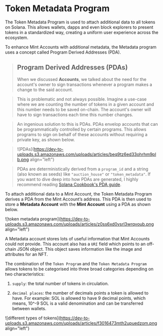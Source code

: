 # Token Metadata Program

The Token Metadata Program is used to attach additional data to all tokens on Solana. This allows wallets, dapps and even block explorers to present tokens in a standardized way, creating a uniform user experience across the ecosystem.

To enhance Mint Accounts with additional metadata, the Metadata program uses a concept called Program Derived Addresses (PDA).

> ## Program Derived Addresses (PDAs)
> 
> When we discussed **Accounts**, we talked about the need for the account's owner to sign transactions whenever a program makes a change to the said account.

> This is problematic and not always possible. Imagine a use-case where we are counting the number of tokens in a given account and this number needs to be saved on-chain. The account's owner will have to sign transactions each time this number changes.

> An ingenious solution to this is PDAs. PDAs envelop accounts that can be programmatically controlled by certain programs. This allows programs to sign on behalf of these accounts without requiring a private key, as shown below.

> ![PDAs](https://dev-to-uploads.s3.amazonaws.com/uploads/articles/beq9tz6ed33ohrhm9plb.png align="left")

> PDAs are deterministically derived from a `program_id` and a string (also known as seeds) like `"auction_house"` or `"token_metadata"`. If you want to dive deep into how PDAs are generated, I highly recommend reading [Solana Cookbook's PDA guide](https://solanacookbook.com/core-concepts/pdas.html#generating-pdas).

To attach additional data to a Mint Account, the Token Metadata Program derives a PDA from the Mint Account’s address. This PDA is then used to store a **Metadata Account** with the **Mint Account** using a PDA as shown below.

![token metadata program](https://dev-to-uploads.s3.amazonaws.com/uploads/articles/z0ss6xd0vsrl3wrqvoub.png align="left")

A Metadata account stores lots of useful information that Mint Accounts could not provide. This account also has a `URI` field which points to an off-chain JSON object. This object saves information like the image and attributes for an NFT.

The combination of the `Token Program` and the `Token Metadata Program` allows tokens to be categorised into three broad categories depending on two characteristics:

1. `supply`: the total number of tokens in circulation.
    
2. `decimal places`: the number of decimals points a token is allowed to have. For example: SOL is allowed to have 9 decimal points, which means, 10^-9 SOL is a valid denomination and can be transferred between wallets.
    

![different types of tokens](https://dev-to-uploads.s3.amazonaws.com/uploads/articles/f3016473mth2upuedzom.png align="left")
